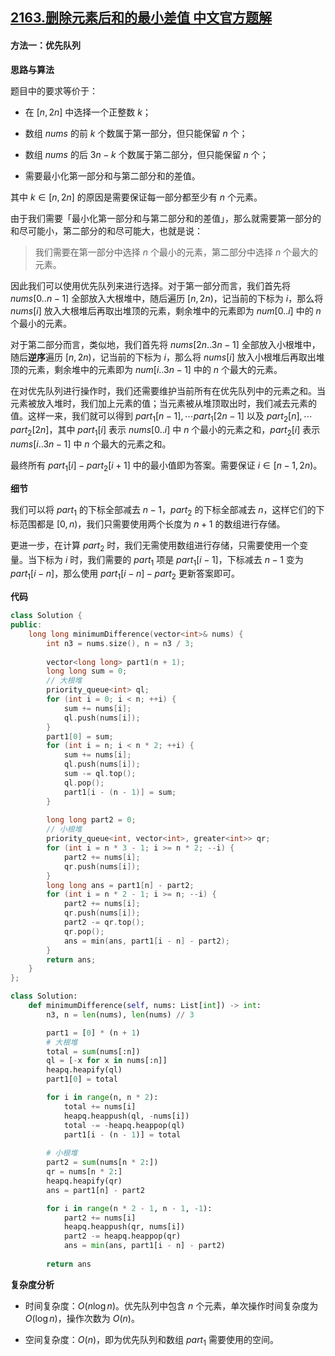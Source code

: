 ## [2163.删除元素后和的最小差值 中文官方题解](https://leetcode.cn/problems/minimum-difference-in-sums-after-removal-of-elements/solutions/100000/shan-chu-yuan-su-hou-he-de-zui-xiao-chai-ah0j)

#### 方法一：优先队列

**思路与算法**

题目中的要求等价于：

- 在 $[n, 2n]$ 中选择一个正整数 $k$；

- 数组 $\textit{nums}$ 的前 $k$ 个数属于第一部分，但只能保留 $n$ 个；

- 数组 $\textit{nums}$ 的后 $3n-k$ 个数属于第二部分，但只能保留 $n$ 个；

- 需要最小化第一部分和与第二部分和的差值。

其中 $k \in [n, 2n]$ 的原因是需要保证每一部分都至少有 $n$ 个元素。

由于我们需要「最小化第一部分和与第二部分和的差值」，那么就需要第一部分的和尽可能小，第二部分的和尽可能大，也就是说：

> 我们需要在第一部分中选择 $n$ 个最小的元素，第二部分中选择 $n$ 个最大的元素。

因此我们可以使用优先队列来进行选择。对于第一部分而言，我们首先将 $\textit{nums}[0 .. n-1]$ 全部放入大根堆中，随后遍历 $[n, 2n)$，记当前的下标为 $i$，那么将 $\textit{nums}[i]$ 放入大根堆后再取出堆顶的元素，剩余堆中的元素即为 $\textit{num}[0 .. i]$ 中的 $n$ 个最小的元素。

对于第二部分而言，类似地，我们首先将 $\textit{nums}[2n .. 3n-1]$ 全部放入小根堆中，随后**逆序**遍历 $[n, 2n)$，记当前的下标为 $i$，那么将 $\textit{nums}[i]$ 放入小根堆后再取出堆顶的元素，剩余堆中的元素即为 $\textit{num}[i .. 3n-1]$ 中的 $n$ 个最大的元素。

在对优先队列进行操作时，我们还需要维护当前所有在优先队列中的元素之和。当元素被放入堆时，我们加上元素的值；当元素被从堆顶取出时，我们减去元素的值。这样一来，我们就可以得到 $\textit{part}_1[n-1], \cdots \textit{part}_1[2n-1]$ 以及 $\textit{part}_2[n], \cdots \textit{part}_2[2n]$，其中 $\textit{part}_1[i]$ 表示 $\textit{nums}[0..i]$ 中 $n$ 个最小的元素之和，$\textit{part}_2[i]$ 表示 $\textit{nums}[i..3n-1]$ 中 $n$ 个最大的元素之和。

最终所有 $\textit{part}_1[i] - \textit{part}_2[i+1]$ 中的最小值即为答案。需要保证 $i \in [n-1, 2n)$。

**细节**

我们可以将 $\textit{part}_1$ 的下标全部减去 $n-1$，$\textit{part}_2$ 的下标全部减去 $n$，这样它们的下标范围都是 $[0, n)$，我们只需要使用两个长度为 $n+1$ 的数组进行存储。

更进一步，在计算 $\textit{part}_2$ 时，我们无需使用数组进行存储，只需要使用一个变量。当下标为 $i$ 时，我们需要的 $\textit{part}_1$ 项是 $\textit{part}_1[i-1]$，下标减去 $n-1$ 变为 $\textit{part}_1[i-n]$，那么使用 $\textit{part}_1[i-n] - \textit{part}_2$ 更新答案即可。

**代码**

```C++ [sol1-C++]
class Solution {
public:
    long long minimumDifference(vector<int>& nums) {
        int n3 = nums.size(), n = n3 / 3;
        
        vector<long long> part1(n + 1);
        long long sum = 0;
        // 大根堆
        priority_queue<int> ql;
        for (int i = 0; i < n; ++i) {
            sum += nums[i];
            ql.push(nums[i]);
        }
        part1[0] = sum;
        for (int i = n; i < n * 2; ++i) {
            sum += nums[i];
            ql.push(nums[i]);
            sum -= ql.top();
            ql.pop();
            part1[i - (n - 1)] = sum;
        }
        
        long long part2 = 0;
        // 小根堆
        priority_queue<int, vector<int>, greater<int>> qr;
        for (int i = n * 3 - 1; i >= n * 2; --i) {
            part2 += nums[i];
            qr.push(nums[i]);
        }
        long long ans = part1[n] - part2;
        for (int i = n * 2 - 1; i >= n; --i) {
            part2 += nums[i];
            qr.push(nums[i]);
            part2 -= qr.top();
            qr.pop();
            ans = min(ans, part1[i - n] - part2);
        }
        return ans;
    }
};
```

```Python [sol1-Python3]
class Solution:
    def minimumDifference(self, nums: List[int]) -> int:
        n3, n = len(nums), len(nums) // 3

        part1 = [0] * (n + 1)
        # 大根堆
        total = sum(nums[:n])
        ql = [-x for x in nums[:n]]
        heapq.heapify(ql)
        part1[0] = total

        for i in range(n, n * 2):
            total += nums[i]
            heapq.heappush(ql, -nums[i])
            total -= -heapq.heappop(ql)
            part1[i - (n - 1)] = total
        
        # 小根堆
        part2 = sum(nums[n * 2:])
        qr = nums[n * 2:]
        heapq.heapify(qr)
        ans = part1[n] - part2

        for i in range(n * 2 - 1, n - 1, -1):
            part2 += nums[i]
            heapq.heappush(qr, nums[i])
            part2 -= heapq.heappop(qr)
            ans = min(ans, part1[i - n] - part2)
        
        return ans
```

**复杂度分析**

- 时间复杂度：$O(n \log n)$。优先队列中包含 $n$ 个元素，单次操作时间复杂度为 $O(\log n)$，操作次数为 $O(n)$。

- 空间复杂度：$O(n)$，即为优先队列和数组 $\textit{part}_1$ 需要使用的空间。